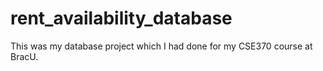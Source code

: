# rent_availability_database
This was my database project which I had done for my CSE370 course at BracU.
